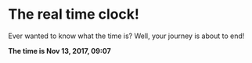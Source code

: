 # The real time clock!

Ever wanted to know what the time is? Well, your journey is about to end!

**The time is Nov 13, 2017, 09:07**